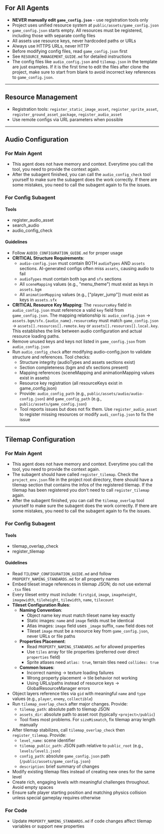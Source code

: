 ## For All Agents

- **NEVER manually edit `game_config.json`** - use registration tools only
- Project uses unified resource system at `public/assets/game_config.json`
- `game_config.json` starts empty. All resources must be registered, including those with separate config files
- All assets use resource keys, never hardcoded paths or URLs
- Always use HTTPS URLs, never HTTP
- Before modifying config files, read `game_config.json` first
- See `RESOURCE_MANAGEMENT_GUIDE.md` for detailed instructions
- The config files like `audio_config.json` and `tilemap.json` in the template are just examples. If it is the first time to edit the files after clone the project, make sure to start from blank to avoid incorrect key references to `game_config.json`.

---

## Resource Management

- Registration tools: `register_static_image_asset`, `register_sprite_asset`, `register_ground_asset_package`, `register_audio_asset`
- Use remote configs via URL parameters when possible

---

## Audio Configuration

### For Main Agent
- This agent does not have memory and context. Everytime you call the tool, you need to provide the context again.
- After the subagent finished, you can call the `audio_config_check` tool yourself to make sure the subagent does the work correctly. If there are some mistakes, you need to call the subagent again to fix the issues. 

### For Config Subagent

#### Tools
- register_audio_asset
- search_audio
- audio_config_check

#### Guidelines
- Follow `AUDIO_CONFIGURATION_GUIDE.md` for proper usage
- **CRITICAL Structure Requirements**:
  - `audio-config.json` must contain BOTH `audioTypes` AND `assets` sections. AI-generated configs often miss `assets`, causing audio to fail
  - `audioTypes` must contain both `bgm` and `sfx` sections
  - All `sceneMapping` values (e.g., "menu_theme") must exist as keys in `assets.bgm`
  - All `animationMapping` values (e.g., ["player_jump"]) must exist as keys in `assets.sfx`
- **CRITICAL Resource Key Mapping**: The `resourceKey` field in `audio_config.json` must reference a valid `key` field from `game_config.json`. The mapping relationship is: `audio_config.json` → `assets.bgm/sfx.{audio_name}.resourceKey` must match `game_config.json` → `assets[].resources[].remote.key` or `assets[].resources[].local.key`. This establishes the link between audio configuration and actual resource loading paths.
- Remove unused keys and keys not listed in `game_config.json` from `audio_config.json`
- Run `audio_config_check` after modifying audio-config.json to validate structure and references. Tool checks:
  - Structure integrity (audioTypes and assets sections exist)
  - Section completeness (bgm and sfx sections present)
  - Mapping references (sceneMapping and animationMapping values exist in assets)
  - Resource key registration (all resourceKeys exist in game_config.json)
  - Provide: `audio_config_path` (e.g., `public/assets/audio/audio-config.json`) and `game_config_path` (e.g., `public/assets/game_config.json`)
  - Tool reports issues but does not fix them. Use `register_audio_asset` to register missing resources or modify `audi_config.json` to fix the issue

---

## Tilemap Configuration

### For Main Agent
- This agent does not have memory and context. Everytime you call the tool, you need to provide the context again.
- The subagent should have called `register_tilemap`. Check the `project_env.json` file in the project root directory, there should have a tilemap section that contains the infos of the registered tilemap. If the tilemap has been registered you don't need to call `register_tilemap` again.
- After the subagent finished, you can call the `tilemap_overlap` tool yourself to make sure the subagent does the work correctly. If there are some mistakes, you need to call the subagent again to fix the issues. 

### For Config Subagent

#### Tools
- tilemap_overlap_check
- register_tilemap

#### Guidelines
- Read `TILEMAP_CONFIGURATION_GUIDE.md` and follow `PROPERTY_NAMING_STANDARDS.md` for all property names
- Embed tileset image references in tilemap JSON; do not use external `.tsx` files
- Every tileset entry must include: `firstgid`, `image`, `imageheight`, `imagewidth`, `tileheight`, `tilewidth`, `name`, `tilecount`
- **Tileset Configuration Rules**: 
  - **Naming Convention**: 
    * Object name key must match tileset name key exactly
    * Static images: `name` and `image` fields must be identical
    * Atlas images: `image` field uses `_image` suffix, `name` field does not
    * Tileset `image` must be a resource key from `game_config.json`, never URLs or file paths
  - **Properties Placement**: 
    * Read `PROPERTY_NAMING_STANDARDS.md` for allowed properties
    * Use `tiles` array for tile properties (preferred over direct `properties` field)
    * Sprite atlases need `atlas: true`, terrain tiles need `collides: true`
  - **Common Issues**: 
    * Incorrect naming → texture loading failures
    * Wrong property placement → tile behavior not working
    * Using URLs/paths instead of resource keys → GlobalResourceManager errors
- Object layers reference tiles via `gid` with meaningful `name` and `type` values (e.g., `player`, `enemy`, `collectible`)
- Run `tilemap_overlap_check` after major changes. Provide:
  - `tilemap_path`: absolute path to tilemap JSON
  - `assets_dir`: absolute path to asset root (typically `<project>/public`)
  - Tool fixes most problems. For `sizeMismatch`, fix tilemap array length manually
- After tilemap stabilizes, call `tilemap_overlap_check` then `register_tilemap`. Provide:
  - `level_name`: scene identifier
  - `tilemap_public_path`: JSON path relative to `public_root` (e.g., `levels/level1.json`)
  - `config_path`: absolute `game_config.json` path (`/public/assets/game_config.json`)
  - `description`: brief summary of changes
- Modify existing tilemap files instead of creating new ones for the same level
- Create rich, engaging levels with meaningful challenges throughout. Avoid empty spaces
- Ensure safe player starting position and matching physics collision unless special gameplay requires otherwise

### For Code

- Update `PROPERTY_NAMING_STANDARDS.md` if code changes affect tilemap variables or support new properties
